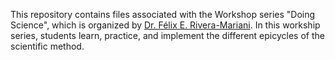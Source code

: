 This repository contains files associated with the Workshop series "Doing Science", which is organized by [Dr. Félix E. Rivera-Mariani](http://www.friveram.com). In this workship series, students learn, practice, and implement the different epicycles of the scientific method. 